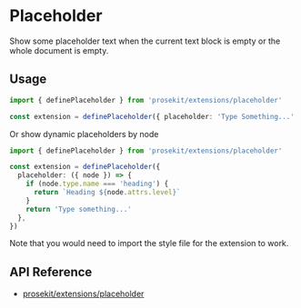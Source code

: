 # Placeholder

Show some placeholder text when the current text block is empty or the whole document is empty.

<!-- @include: @/examples/placeholder.md -->

## Usage

```ts twoslash
import { definePlaceholder } from 'prosekit/extensions/placeholder'

const extension = definePlaceholder({ placeholder: 'Type Something...' })
```

Or show dynamic placeholders by node
```ts twoslash
import { definePlaceholder } from 'prosekit/extensions/placeholder'

const extension = definePlaceholder({
  placeholder: ({ node }) => {
    if (node.type.name === 'heading') {
      return `Heading ${node.attrs.level}`
    }
    return 'Type something...'
  },
})
```

Note that you would need to import the style file for the extension to work.

## API Reference

- [prosekit/extensions/placeholder](/references/extensions/placeholder)
